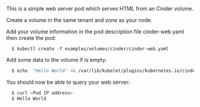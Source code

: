 This is a simple web server pod which serves HTML from an Cinder volume.

Create a volume in the same tenant and zone as your node.

Add your volume information in the pod description file cinder-web.yaml then create the pod:

```shell
  $ kubectl create -f examples/volumes/cinder/cinder-web.yaml
```

Add some data to the volume if is empty:

```sh
  $ echo  "Hello World" >& /var/lib/kubelet/plugins/kubernetes.io/cinder/mounts/{Volume ID}/index.html
```

You should now be able to query your web server:

```sh
  $ curl <Pod IP address>
  $ Hello World
```

